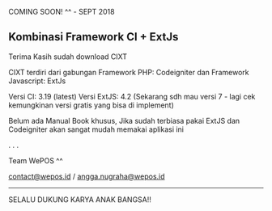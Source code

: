 
COMING SOON! ^^ - SEPT 2018

Kombinasi Framework CI + ExtJs
----------------------------------------------------------------------
Terima Kasih sudah download CIXT

CIXT terdiri dari gabungan Framework PHP: Codeigniter dan Framework Javascript: ExtJs

Versi CI: 3.19 (latest)
Versi ExtJS: 4.2 (Sekarang sdh mau versi 7 - lagi cek kemungkinan versi gratis yang bisa di implement)

Belum ada Manual Book khusus,
Jika sudah terbiasa pakai ExtJS dan Codeigniter akan sangat mudah memakai aplikasi ini

.
.
.

Team WePOS ^^

contact@wepos.id / angga.nugraha@wepos.id

----------------------------------------------------------------------
SELALU DUKUNG KARYA ANAK BANGSA!!




